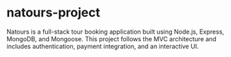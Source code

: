 # natours-project
Natours is a full-stack tour booking application built using Node.js, Express, MongoDB, and Mongoose. This project follows the MVC architecture and includes authentication, payment integration, and an interactive UI.
